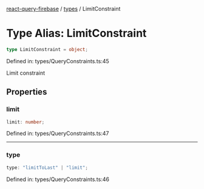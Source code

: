 [react-query-firebase](../../modules.md) / [types](../index.md) / LimitConstraint

# Type Alias: LimitConstraint

```ts
type LimitConstraint = object;
```

Defined in: types/QueryConstraints.ts:45

Limit constraint

## Properties

### limit

```ts
limit: number;
```

Defined in: types/QueryConstraints.ts:47

***

### type

```ts
type: "limitToLast" | "limit";
```

Defined in: types/QueryConstraints.ts:46
